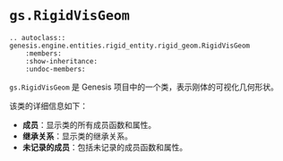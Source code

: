 # `gs.RigidVisGeom`

```{eval-rst}  
.. autoclass:: genesis.engine.entities.rigid_entity.rigid_geom.RigidVisGeom
    :members:
    :show-inheritance:
    :undoc-members:
```

`gs.RigidVisGeom` 是 Genesis 项目中的一个类，表示刚体的可视化几何形状。

该类的详细信息如下：

- **成员**：显示类的所有成员函数和属性。
- **继承关系**：显示类的继承关系。
- **未记录的成员**：包括未记录的成员函数和属性。
